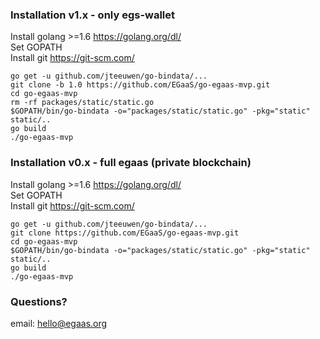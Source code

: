 ### Installation v1.x - only egs-wallet

Install golang >=1.6 https://golang.org/dl/<br>
Set GOPATH<br>
Install git https://git-scm.com/
```
go get -u github.com/jteeuwen/go-bindata/...
git clone -b 1.0 https://github.com/EGaaS/go-egaas-mvp.git
cd go-egaas-mvp
rm -rf packages/static/static.go
$GOPATH/bin/go-bindata -o="packages/static/static.go" -pkg="static" static/..
go build
./go-egaas-mvp
```

### Installation v0.x - full egaas (private blockchain)


Install golang >=1.6 https://golang.org/dl/<br>
Set GOPATH<br>
Install git https://git-scm.com/
```
go get -u github.com/jteeuwen/go-bindata/...
git clone https://github.com/EGaaS/go-egaas-mvp.git
cd go-egaas-mvp
$GOPATH/bin/go-bindata -o="packages/static/static.go" -pkg="static" static/..
go build
./go-egaas-mvp
```


### Questions?
email: hello@egaas.org
